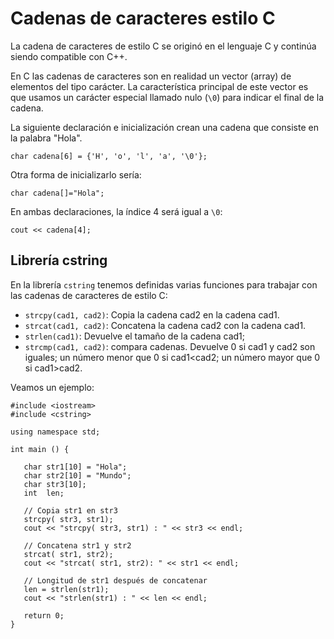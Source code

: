 # Cadenas de caracteres estilo C

La cadena de caracteres de estilo C se originó en el lenguaje C y continúa siendo compatible con C++.

En C las cadenas de caracteres son en realidad un vector (array) de elementos del tipo carácter. La característica principal de este vector es que usamos un carácter especial llamado nulo (`\0`) para indicar el final de la cadena.

La siguiente declaración e inicialización crean una cadena que consiste en la palabra "Hola".

    char cadena[6] = {'H', 'o', 'l', 'a', '\0'};

Otra forma de inicializarlo sería:

    char cadena[]="Hola";

En ambas declaraciones, la índice 4 será igual a `\0`:

    cout << cadena[4];

## Librería cstring

En la librería `cstring` tenemos definidas varias funciones para trabajar con las cadenas de caracteres de estilo C:

* `strcpy(cad1, cad2)`: Copia la cadena cad2 en la cadena cad1.
* `strcat(cad1, cad2)`: Concatena la cadena cad2 con la cadena cad1.
* `strlen(cad1)`: Devuelve el tamaño de la cadena cad1;
* `strcmp(cad1, cad2)`: compara cadenas. Devuelve 0 si cad1 y cad2 son iguales; un número menor que 0 si cad1<cad2; un número mayor que 0 si cad1>cad2.

Veamos un ejemplo:

    #include <iostream>
    #include <cstring>

    using namespace std;

    int main () {

       char str1[10] = "Hola";
       char str2[10] = "Mundo";
       char str3[10];
       int  len;

       // Copia str1 en str3
       strcpy( str3, str1);
       cout << "strcpy( str3, str1) : " << str3 << endl;

       // Concatena str1 y str2
       strcat( str1, str2);
       cout << "strcat( str1, str2): " << str1 << endl;

       // Longitud de str1 después de concatenar
       len = strlen(str1);
       cout << "strlen(str1) : " << len << endl;

       return 0;
    }